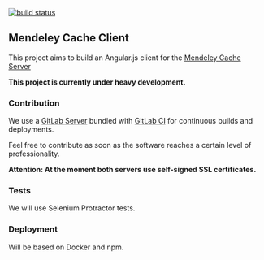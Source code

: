  [![build status](http://gitlab-ci.kohn.io/projects/16/status.png?ref=master)](http://gitlab-ci.kohn.io/projects/16?ref=master)

## Mendeley Cache Client
This project aims to build an Angular.js client for the [Mendeley Cache Server](https://github.com/ankoh/mendeley-cache-server)

**This project is currently under heavy development.**


### Contribution
We use a [GitLab Server](https://gitlab.kohn.io/ankoh/mendeley-cache-client) bundled with [GitLab CI](https://gitlab-ci.kohn.io/projects/16) for continuous builds and deployments.

Feel free to contribute as soon as the software reaches a certain level of professionality.

**Attention: At the moment both servers use self-signed SSL certificates.**


### Tests
We will use Selenium Protractor tests.


### Deployment
Will be based on Docker and npm.
